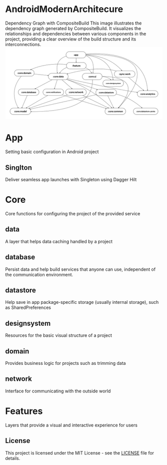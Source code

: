 # AndroidModernArchitecure
Dependency Graph with CompositeBuild
This image illustrates the dependency graph generated by CompositeBuild. It visualizes the relationships and dependencies between various components in the project, providing a clear overview of the build structure and its interconnections.
![dep_grah Image](docs/images/modernarchitercture%20dep_grah.png)

# App
Setting basic configuration in Android project
## Singlton
Deliver seamless app launches with Singleton using Dagger Hilt

# Core
Core functions for configuring the project of the provided service

## data
A layer that helps data caching handled by a project
## database
Persist data and help build services that anyone can use, independent of the communication environment.
## datastore
Help save in app package-specific storage (usually internal storage), such as SharedPreferences
## designsystem
Resources for the basic visual structure of a project
## domain
Provides business logic for projects such as trimming data
## network
Interface for communicating with the outside world


# Features
Layers that provide a visual and interactive experience for users



## License

This project is licensed under the MIT License - see the [LICENSE](LICENSE) file for details.
